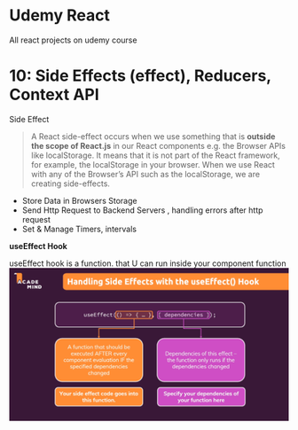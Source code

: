 # Udemy React

All react projects on udemy course

# 10: Side Effects (effect), Reducers, Context API

Side Effect

> A React side-effect occurs when we use something that is **outside the scope of React.js** in our React components e.g. the Browser APIs like localStorage.
> It means that it is not part of the React framework, for example, the localStorage in your browser.
> When we use React with any of the Browser’s API such as the localStorage, we are creating side-effects.

-   Store Data in Browsers Storage
-   Send Http Request to Backend Servers , handling errors after http request
-   Set & Manage Timers, intervals

**useEffect Hook**

useEffect hook is a function. that U can run inside your component function
![](/Slides/useEffect.png)
